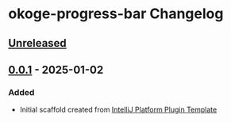 <!-- Keep a Changelog guide -> https://keepachangelog.com -->

# okoge-progress-bar Changelog

## [Unreleased]

## [0.0.1] - 2025-01-02

### Added

- Initial scaffold created from [IntelliJ Platform Plugin Template](https://github.com/JetBrains/intellij-platform-plugin-template)

[Unreleased]: https://github.com/kk-house-777/okoge-progress-bar/compare/v0.0.1...HEAD
[0.0.1]: https://github.com/kk-house-777/okoge-progress-bar/commits/v0.0.1
